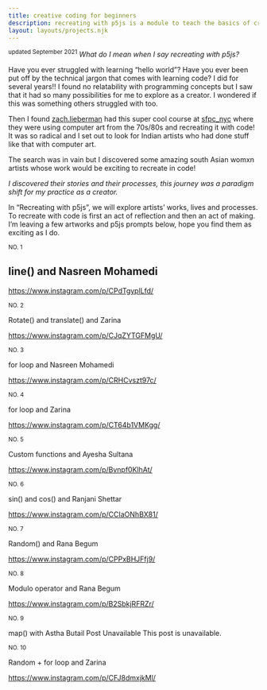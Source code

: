 ```yaml
---
title: creative coding for beginners
description: recreating with p5js is a module to teach the basics of creative coding
layout: layouts/projects.njk
---
```

<sup>updated September 2021</sup>
*What do I mean when I say recreating with p5js?*

Have you ever struggled with learning “hello world”? Have you ever been put off by the technical jargon that comes with learning code? I did for several years!! I found no relatability with programming concepts but I saw that it had so many possibilities for me to explore as a creator. I wondered if this was something others struggled with too.

Then I found [zach.lieberman](https://instagram.com/zach.lieberman) had this super cool course at [sfpc_nyc](https://www.instagram.com/sfpc_nyc/) where they were using computer art from the 70s/80s and recreating it with code! It was so radical and I set out to look for Indian artists who had done stuff like that with computer art.

The search was in vain but I discovered some amazing south Asian womxn artists whose work would be exciting to recreate in code!

*I discovered their stories and their processes, this journey was a paradigm shift for my practice as a creator.*

In “Recreating with p5js”, we will explore artists’ works, lives and processes. To recreate with code is first an act of reflection and then an act of making. I’m leaving a few artworks and p5js prompts below, hope you find them as exciting as I do.

<sup>NO. 1</sup>

## line() and Nasreen Mohamedi

https://www.instagram.com/p/CPdTgyplLfd/

<sup>NO. 2</sup>

Rotate() and translate() and Zarina

https://www.instagram.com/p/CJqZYTGFMgU/


<sup>NO. 3</sup>

for loop and Nasreen Mohamedi

https://www.instagram.com/p/CRHCvszt97c/

<sup>NO. 4</sup>

for loop and Zarina

https://www.instagram.com/p/CT64b1VMKgg/

<sup>NO. 5</sup>

Custom functions and Ayesha Sultana

https://www.instagram.com/p/Bvnpf0KlhAt/

<sup>NO. 6</sup>

sin() and cos() and Ranjani Shettar

https://www.instagram.com/p/CCIaONhBX81/

<sup>NO. 7</sup>

Random() and Rana Begum

https://www.instagram.com/p/CPPxBHJFfj9/

<sup>NO. 8</sup>

Modulo operator and Rana Begum

https://www.instagram.com/p/B2SbkjRFRZr/

<sup>NO. 9</sup>

map() with Astha Butail
Post Unavailable
This post is unavailable.

<sup>NO. 10</sup>

Random + for loop and Zarina

https://www.instagram.com/p/CFJ8dmxjkMl/


